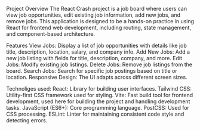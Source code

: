 Project Overview
The React Crash project is a job board where users can view job opportunities, edit existing job information, add new jobs, and remove jobs.
This application is designed to be a hands-on practice in using React for frontend web development, including routing, state management, and component-based architecture.

Features
View Jobs: Display a list of job opportunities with details like job title, description, location, salary, and company info.
Add New Jobs: Add a new job listing with fields for title, description, company, and more.
Edit Jobs: Modify existing job listings.
Delete Jobs: Remove job listings from the board.
Search Jobs: Search for specific job postings based on title or location.
Responsive Design: The UI adapts across different screen sizes.

Technoliges used:
React: Library for building user interfaces.
Tailwind CSS: Utility-first CSS framework used for styling.
Vite: Fast build tool for frontend development, used here for building the project and handling development tasks.
JavaScript (ES6+): Core programming language.
PostCSS: Used for CSS processing.
ESLint: Linter for maintaining consistent code style and detecting errors.

